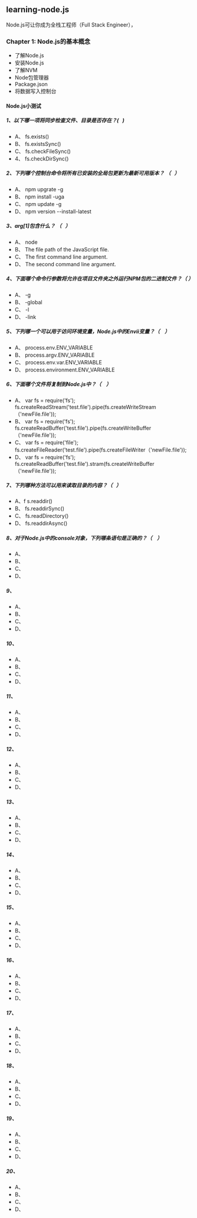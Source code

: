 ## learning-node.js
Node.js可让你成为全栈工程师（Full Stack Engineer），

### Chapter 1: Node.js的基本概念
* 了解Node.js
* 安装Node.js
* 了解NVM
* Node包管理器
* Package.json
* 将数据写入控制台

#### Node.js小测试
##### 1、以下哪一项将同步检查文件、目录是否存在？(   )
- A、 fs.exists()    
- B、 fs.existsSync()   
- C、 fs.checkFileSync()  
- 4、 fs.checkDirSync()

##### 2、下列哪个控制台命令将所有已安装的全局包更新为最新可用版本？ （   ）
- A、 npm upgrate -g 
- B、 npm install -uga
- C、 npm update -g
- D、 npm version --install-latest

##### 3、arg[1]包含什么？ （   ）
- A、 node 
- B、 The file path of the JavaScript file.
- C、 The first command line argument.
- D、 The second command line argument.

##### 4、下面哪个命令行参数将允许在项目文件夹之外运行NPM包的二进制文件？（   ） 
- A、 -g 
- B、 -global
- C、 -l
- D、 -link

##### 5、下列哪一个可以用于访问环境变量，Node.js中的Envii变量？（    ）
- A、 process.env.ENV_VARIABLE
- B、 process.argv.ENV_VARIABLE
- C、 process.env.var.ENV_VARIABLE
- D、 process.environment.ENV_VARIABLE

##### 6、下面哪个文件将复制到Node.js中？（    ）
- A、 var fs = require('fs');
      fs.createReadStream('test.file').pipe(fs.createWriteStream（'newFile.file'));
- B、 var fs = require('fs');
     fs.createReadBuffer('test.file').pipe(fs.createWriteBuffer（'newFile.file'));
- C、 var fs = require('file');
      fs.createFileReader('test.file').pipe(fs.createFileWriter（'newFile.file'));
- D、 var fs = require('fs');
      fs.createReadBuffer('test.file').stram(fs.createWriteBuffer（'newFile.file'));

##### 7、下列哪种方法可以用来读取目录的内容？（   ）
- A、f s.readdir()
- B、 fs.readdirSync()
- C、 fs.readDirectory()
- D、 fs.readdirAsync()

##### 8、对于Node.js中的console对象，下列哪条语句是正确的？（    ）
- A、 
- B、 
- C、 
- D、 

##### 9、
- A、 
- B、 
- C、 
- D、 

##### 10、
- A、 
- B、 
- C、 
- D、 

##### 11、
- A、 
- B、 
- C、 
- D、 

##### 12、
- A、 
- B、 
- C、 
- D、 

##### 13、
- A、 
- B、 
- C、 
- D、 

##### 14、
- A、 
- B、 
- C、 
- D、 

##### 15、
- A、 
- B、 
- C、 
- D、 

##### 16、
- A、 
- B、 
- C、 
- D、 

##### 17、
- A、 
- B、 
- C、 
- D、 

##### 18、
- A、 
- B、 
- C、 
- D、 

##### 19、
- A、 
- B、 
- C、 
- D、 
##### 20、
- A、 
- B、 
- C、 
- D、 


